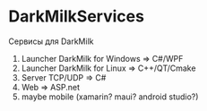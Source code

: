 # DarkMilkServices
Сервисы для DarkMilk
1. Launcher DarkMilk for Windows => C#/WPF
2. Launcher DarkMilk for Linux => C++/QT/Cmake
3. Server TCP/UDP => C#
4. Web => ASP.net
5. maybe mobile (xamarin? maui? android studio?)
